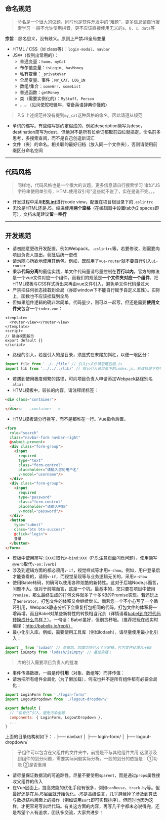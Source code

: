## 命名规范
> 命名是一个很大的议题，同时也是软件开发中的“难题”，更多信息请自行搜索学习
> 一般不允许使用拼音，更不应该直接使用无义的`a, b, c，data`等

**宗旨**：顾名思义，没有歧义。原则上严禁JS全局变量

* HTML / CSS（id class等）：`login-modal`、`navbar`
* JS中（仅列出常用的）：
  * 普通变量：`home`、`myCat`
  * 布尔值变量：`isLogin`、`hasMoney`
  * 私有变量：`_privateVar`
  * 全局变量、事件：`MY_CAT`、`LOG_IN`
  * 数组/集合：`someArr`、`someList`
  * 普通函数：`getMoney`
  * 类（需要实例化的）：`MyStuff`、`Person`
  * ......（见风使舵吧骚年，常备英语辞典你懂的）

>  P.S 上述规范并没有提到`my_cat`这种风格的命名，因此请遵从规范

* 单词的缩写。有些缩写是约定俗成的，例如description简写为desc，destination简写为dest，但绝对不是所有长单词都取前四位就搞定。命名前多思考，多搜索查阅，而不是自己创造新词汇
* 文件（夹）的命名。相关联的最好归档（放入同一个文件夹），否则请使用前缀区分命名空间

***

## 代码风格
> 同样地，代码风格也是一个很大的议题，更多信息请自行搜索学习
> 诸如“JS字符串使用单引号，HTML使用双引号”这些就不说了，实在是说不完。。。

* 开发过程中采用[**ESLint**](http://eslint.org/)进行code view，配置在项目根目录下的`.eslintrc`
* 无论是HTML还是JS，缩进使用**两个空格**（在编辑器中设置tab为2 spaces即可），文档末尾建议**留一空行**

***

## 开发规范
* 请勿随意更改开发配置，例如Webpack，`.eslintrc`等。若要修改，则需要向项目负责人提出，获批后统一更改
* 请勿随心所欲地使用其他包。例如，既然用了`vue-router`就不要自行引入`ui-router`
* 秉承**代码分离**的最佳实践，单文件代码量请尽量控制在**百行以内**。官方的做法是一个vue文件对应一个组件，而我们的规范是**一个文件夹对应一个组件**，把HTML模板与CSS样式拆出来再由vue文件引入，避免单文件代码量过大
* 严禁把任何状态挂载到全局（亦即window下不能自行赋予自定义属性）。实际上，函数也不应该挂载到全局
* 但如果组件逻辑的确非常简单，代码量少，则可以一起写，但还是需要**使用文件夹**包含一个`index.vue`：
```vue
<template>
  <router-view></router-view>
</template>
<script>
// 路由视图基页
export default {}
</script>
```
* 路径的引入，若是引入的是目录，须显式在末尾加斜杠，以便一眼区分：
```javascript
import file from '../../file' // 引入js文件请忽略后缀.js
import lib from '../../../lib/' // 默认引入该目录下的index.js。若该目录下存在package.json，里面的main字段指定其他文件，则引入该文件
```
* 若遇到使用极度频繁的路径，可向项目负责人申请添加Webpack路径别名`alias`
* HTML模板中，较长的内容，请注释闭标签：
```html
<div class="container">
  ...
</div><!-- .container -->
```
* HTML模板请分行拆写，而不是都堆在一行。Vue指令后置。
```html
<form
  role="search"
  class="navbar-form navbar-right"
  @submit.prevent>
  <div class="form-group">
    <input
      required
      type="text"
      class="form-control"
      placeholder="请输入您的用户名"
      v-model="username"/>
  </div>
  <div class="form-group">
    <input
      required
      type="password"
      class="form-control"
      placeholder="请输入密码"
      v-model="password"/>
  </div>
  <button
    type="submit"
    class="btn btn-success"
    @click="login">
    登录
  </button>
</form>
```
* 模板中使用简写`:[XXX]`取代`v-bind:XXX`（P.S.注意页面闪烁问题），使用简写`@verb`取代`v-on:[verb]`
* 涉及到逻辑方面的都必须用`v-if`，视觉样式等才用`v-show`。例如，用户登录后才能查看的，请用`v-if`，而视觉呈现等与业务逻辑无关的，采用`v-show`
* 使用Bable转码，的确可以使用各种炫酷的新特性。这对于后端Node.js而言，问题不大。但对于前端而言，这是一个坑。最基本的，您只要在项目中使用`Promise`，那么最终生成的打包文件就多了十多KB的Promise实现。若还玩上了`Generator`，打包文件的体积又会继续增长。倘若您一个不小心写了一个循环引用，Webpack静态分析下会重复打包相同的代码，打包文件的体积将一增再增。而且Babel对某些新特性的转换相当冗余（详情请看[babel到底将代码转换成什么鸟样？](https://github.com/lcxfs1991/blog/issues/9)）。一句话：Babel虽好，但别贪杯哦。（推荐把玩在线实时编译：http://babeljs.io/repl/）
* 最小化引入库。例如，需要使用工具库（例如lodash），请尽量使用最小化引入：
```javascript
import _ from 'lodash' // 恭喜您，您成功地引入了全家桶，打包文件徒增几十KB
import isEmpty from 'lodash/isEmpty' // 最佳实践！
```
> 库的引入需要项目负责人的批准
* 事件传递数据，一般是传**引用**（对象、数组等）而非传值：
* 请勿把所有组件全局化（为了懒加载），何况也并不是所有组件都有必要全局化：
```javascript
import LoginForm from './login-form/'
import LogoutDropdown from './logout-dropdown/'

export default {
  // “私有化”引入，避免污染全局
  components: { LoginForm, LogoutDropdown },
  ...
}
```  
  
上面的目录结构树如下：
.
├── navbar/
│   ├── login-form/
│   ├── logout-dropdown/
> 子组件可以包含在父组件的文件夹中，前提是不与其他组件共用
> 这里涉及到组件的划分问题，需要实际问题实际分析。一般的划分的依据是：①功能 ②是否重用

* 请尽量保证数据流的可追踪性。尽量不要使用`$parent`，而是通过`props`属性接收父组件的传入
* 在Vue层面上，提高效能的优化手段有很多，例如`canReuse`、`track-by`等。但最好还是在从JS层面就开始优化。JS是高级语言，几乎屏蔽掉了涉及到算法与数据结构层面上的操作（例如调用`sort`即可实现排序）。但同时也因为这样，才更容易写出烂代码。有关这方面的内容，再写几千字都未必说得完，还是希望个人有追求，团队多交流，大家共进步！
